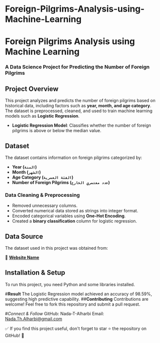# Foreign-Pilgrims-Analysis-using-Machine-Learning
# **Foreign Pilgrims Analysis using Machine Learning**
### A Data Science Project for Predicting the Number of Foreign Pilgrims

## **Project Overview**
This project analyzes and predicts the number of foreign pilgrims based on historical data, including factors such as **year, month, and age category**. The dataset is preprocessed, cleaned, and used to train machine learning models such as **Logistic Regression**.
- **Logistic Regression Model**: Classifies whether the number of foreign pilgrims is above or below the median value.

## **Dataset**
The dataset contains information on foreign pilgrims categorized by:
- **Year (`السنة`)**
- **Month (`الشهر`)**
- **Age Category (`الفئة العمرية`)**
- **Number of Foreign Pilgrims (`عدد معتمري الخارج`)**

### **Data Cleaning & Preprocessing**
- Removed unnecessary columns.
- Converted numerical data stored as strings into integer format.
- Encoded categorical variables using **One-Hot Encoding**.
- Created a **binary classification** column for logistic regression.

## **Data Source**
The dataset used in this project was obtained from:

🔗 **[Website Name](https://www.haj.gov.sa/OpenData)**


## **Installation & Setup**
To run this project, you need Python and some libraries installed.

#**Result**
The Logistic Regression model achieved an accuracy of 98.59%, suggesting high predictive capability.
##**Contributing**
Contributions are welcome! Feel free to fork this repository and submit a pull request.

#*Connect & Follow*
GitHub: Nada-T-Alharbi
Email: Nada.Th.Alharbi@gmail.com

✅ If you find this project useful, don't forget to star ⭐ the repository on GitHub! 🚀
